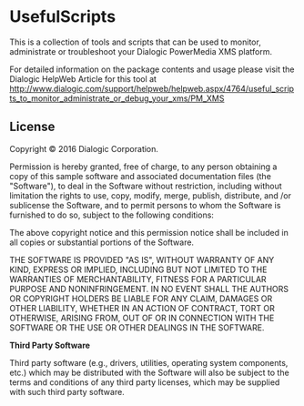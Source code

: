 # UsefulScripts
This is a collection of tools and scripts that can be used to monitor, administrate or troubleshoot your Dialogic PowerMedia XMS platform.

For detailed information on the package contents and usage please visit the Dialogic HelpWeb Article for this tool at
http://www.dialogic.com/support/helpweb/helpweb.aspx/4764/useful_scripts_to_monitor_administrate_or_debug_your_xms/PM_XMS

## License
Copyright © 2016 Dialogic Corporation.

Permission is hereby granted, free of charge, to any person obtaining a copy of this sample software and associated documentation files (the "Software"), to deal in the Software without restriction, including without limitation the rights to use, copy, modify, merge, publish, distribute, and /or sublicense the Software, and to permit persons to whom the Software is furnished to do so, subject to the following conditions:

The above copyright notice and this permission notice shall be included in all copies or substantial portions of the Software.

THE SOFTWARE IS PROVIDED "AS IS", WITHOUT WARRANTY OF ANY KIND, EXPRESS OR IMPLIED, INCLUDING BUT NOT LIMITED TO THE WARRANTIES OF MERCHANTABILITY, FITNESS FOR A PARTICULAR PURPOSE AND NONINFRINGEMENT. IN NO EVENT SHALL THE AUTHORS OR COPYRIGHT HOLDERS BE LIABLE FOR ANY CLAIM, DAMAGES OR OTHER LIABILITY, WHETHER IN AN ACTION OF CONTRACT, TORT OR OTHERWISE, ARISING FROM, OUT OF OR IN CONNECTION WITH THE SOFTWARE OR THE USE OR OTHER DEALINGS IN THE SOFTWARE.

__Third Party Software__

Third party software (e.g., drivers, utilities, operating system components, etc.) which may be distributed with the Software will also be subject to the terms and conditions of any third party licenses, which may be supplied with such third party software.
